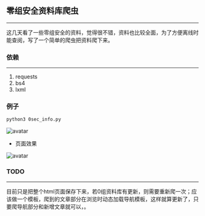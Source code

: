## 零组安全资料库爬虫

---

​    这几天看了一些零组安全的资料，觉得很不错，资料也比较全面，为了方便离线时能查阅，写了一个简单的爬虫把资料爬下来。

### 依赖

---

1. requests
2. bs4
3. lxml

### 例子

```bash
python3 0sec_info.py
```

![avatar](/Users/rootk1t/Softwares/01-tools/0sec1/运行截图.png)

+ 页面效果

![avatar](/Users/rootk1t/Softwares/01-tools/0sec1/页面截图.png)

### TODO

---

目前只是把整个html页面保存下来，若0组资料库有更新，则需要重新爬一次；应该做一个模板，爬到的文章部分在浏览时动态加载导航模板，这样就算更新了，只要爬导航部分和新增文章就可以，。







